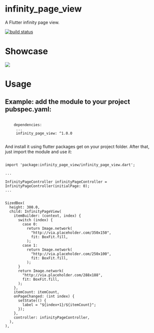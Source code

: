 # infinity_page_view
A Flutter infinity page view.

[![build status](https://api.travis-ci.org/jzoom/infinity_page_view.svg?branch=master)](https://travis-ci.org/jzoom/infinity_page_view)

# Showcase


![](https://github.com/jzoom/infinity_page_view/raw/master/preview.gif)


# Usage

 ## Example: add the module to your project pubspec.yaml:
 
```
    
    dependencies:
     ...
     infinity_page_view: ^1.0.0
    
```
 
And install it using flutter packages get on your project folder. After that, just import the module and use it:
 
 
 ```
 
 import 'package:infinity_page_view/infinity_page_view.dart';
 
 ...
 
 InfinityPageController infinityPageController = InfinityPageController(initialPage: 0);
 ...
 
 
 SizedBox(
   height: 300.0,
   child: InfinityPageView(
     itemBuilder: (context, index) {
       switch (index) {
         case 0:
           return Image.network(
             "http://via.placeholder.com/350x150",
             fit: BoxFit.fill,
           );
         case 1:
           return Image.network(
             "http://via.placeholder.com/250x100",
             fit: BoxFit.fill,
           );
       }
       return Image.network(
         "http://via.placeholder.com/288x188",
         fit: BoxFit.fill,
       );
     },
     itemCount: itemCount,
     onPageChanged: (int index) {
       setState(() {
         label = "${index+1}/${itemCount}";
       });
     },
     controller: infinityPageController,
   ),
 ),
```
